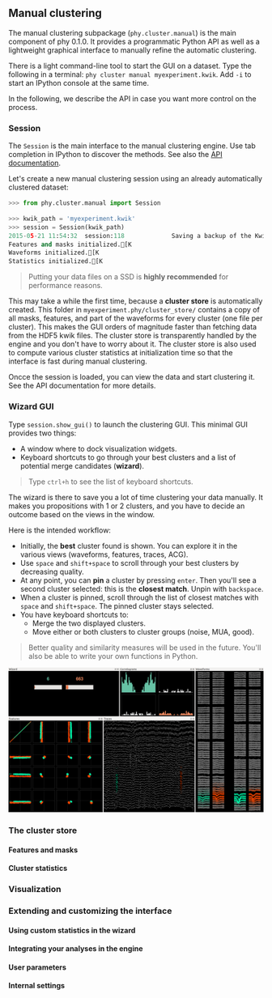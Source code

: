 ## Manual clustering

The manual clustering subpackage (`phy.cluster.manual`) is the main component of phy 0.1.0. It provides a programmatic Python API as well as a lightweight graphical interface to manually refine the automatic clustering.

There is a light command-line tool to start the GUI on a dataset. Type the following in a terminal: `phy cluster manual myexperiment.kwik`. Add `-i` to start an IPython console at the same time.

In the following, we describe the API in case you want more control on the process.

### Session

The `Session` is the main interface to the manual clustering engine. Use tab completion in IPython to discover the methods. See also the [API documentation](https://github.com/kwikteam/phy-doc/blob/master/api.md#phyclustermanualsession).

Let's create a new manual clustering session using an already automatically clustered dataset:

```python
>>> from phy.cluster.manual import Session
```

```python
>>> kwik_path = 'myexperiment.kwik'
>>> session = Session(kwik_path)
2015-05-21 11:54:32  session:118             Saving a backup of the Kwik file in myexperiment.kwik.bak.
Features and masks initialized.[K
Waveforms initialized.[K
Statistics initialized.[K
```

> Putting your data files on a SSD is **highly recommended** for performance reasons.

This may take a while the first time, because a **cluster store** is automatically created. This folder in `myexperiment.phy/cluster_store/` contains a copy of all masks, features, and part of the waveforms for every cluster (one file per cluster). This makes the GUI orders of magnitude faster than fetching data from the HDF5 kwik files. The cluster store is transparently handled by the engine and you don't have to worry about it. The cluster store is also used to compute various cluster statistics at initialization time so that the interface is fast during manual clustering.

Oncce the session is loaded, you can view the data and start clustering it. See the API documentation for more details.

### Wizard GUI

Type `session.show_gui()` to launch the clustering GUI. This minimal GUI provides two things:

* A window where to dock visualization widgets.
* Keyboard shortcuts to go through your best clusters and a list of potential merge candidates (**wizard**).

> Type `ctrl+h` to see the list of keyboard shortcuts.

The wizard is there to save you a lot of time clustering your data manually. It makes you propositions with 1 or 2 clusters, and you have to decide an outcome based on the views in the window.

Here is the intended workflow:

* Initially, the **best** cluster found is shown. You can explore it in the various views (waveforms, features, traces, ACG).
* Use `space` and `shift+space` to scroll through your best clusters by decreasing quality.
* At any point, you can **pin** a cluster by pressing `enter`. Then you'll see a second cluster selected: this is the **closest match**. Unpin with `backspace`.
* When a cluster is pinned, scroll through the list of closest matches with `space` and `shift+space`. The pinned cluster stays selected.
* You have keyboard shortcuts to:
    * Merge the two displayed clusters.
    * Move either or both clusters to cluster groups (noise, MUA, good).

> Better quality and similarity measures will be used in the future. You'll also be able to write your own functions in Python.

![Wizard GUI screenshot](images/cluster-manual-gui.png)

### The cluster store

#### Features and masks

#### Cluster statistics

### Visualization

### Extending and customizing the interface

#### Using custom statistics in the wizard

#### Integrating your analyses in the engine

#### User parameters

#### Internal settings

